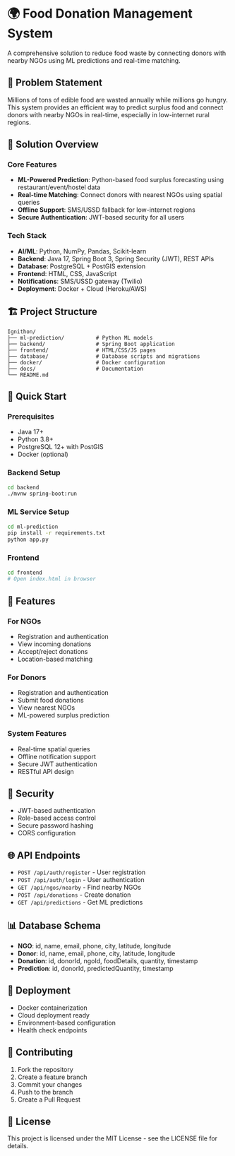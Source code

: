 # 🌍 Food Donation Management System

A comprehensive solution to reduce food waste by connecting donors with nearby NGOs using ML predictions and real-time matching.

## 🎯 Problem Statement
Millions of tons of edible food are wasted annually while millions go hungry. This system provides an efficient way to predict surplus food and connect donors with nearby NGOs in real-time, especially in low-internet rural regions.

## 🚀 Solution Overview

### Core Features
- **ML-Powered Prediction**: Python-based food surplus forecasting using restaurant/event/hostel data
- **Real-time Matching**: Connect donors with nearest NGOs using spatial queries
- **Offline Support**: SMS/USSD fallback for low-internet regions
- **Secure Authentication**: JWT-based security for all users

### Tech Stack
- **AI/ML**: Python, NumPy, Pandas, Scikit-learn
- **Backend**: Java 17, Spring Boot 3, Spring Security (JWT), REST APIs
- **Database**: PostgreSQL + PostGIS extension
- **Frontend**: HTML, CSS, JavaScript
- **Notifications**: SMS/USSD gateway (Twilio)
- **Deployment**: Docker + Cloud (Heroku/AWS)

## 🏗️ Project Structure
```
Ignithon/
├── ml-prediction/          # Python ML models
├── backend/                # Spring Boot application
├── frontend/               # HTML/CSS/JS pages
├── database/               # Database scripts and migrations
├── docker/                 # Docker configuration
├── docs/                   # Documentation
└── README.md
```

## 🚀 Quick Start

### Prerequisites
- Java 17+
- Python 3.8+
- PostgreSQL 12+ with PostGIS
- Docker (optional)

### Backend Setup
```bash
cd backend
./mvnw spring-boot:run
```

### ML Service Setup
```bash
cd ml-prediction
pip install -r requirements.txt
python app.py
```

### Frontend
```bash
cd frontend
# Open index.html in browser
```

## 📱 Features

### For NGOs
- Registration and authentication
- View incoming donations
- Accept/reject donations
- Location-based matching

### For Donors
- Registration and authentication
- Submit food donations
- View nearest NGOs
- ML-powered surplus prediction

### System Features
- Real-time spatial queries
- Offline notification support
- Secure JWT authentication
- RESTful API design

## 🔐 Security
- JWT-based authentication
- Role-based access control
- Secure password hashing
- CORS configuration

## 🌐 API Endpoints
- `POST /api/auth/register` - User registration
- `POST /api/auth/login` - User authentication
- `GET /api/ngos/nearby` - Find nearby NGOs
- `POST /api/donations` - Create donation
- `GET /api/predictions` - Get ML predictions

## 📊 Database Schema
- **NGO**: id, name, email, phone, city, latitude, longitude
- **Donor**: id, name, email, phone, city, latitude, longitude
- **Donation**: id, donorId, ngoId, foodDetails, quantity, timestamp
- **Prediction**: id, donorId, predictedQuantity, timestamp

## 🚀 Deployment
- Docker containerization
- Cloud deployment ready
- Environment-based configuration
- Health check endpoints

## 🤝 Contributing
1. Fork the repository
2. Create a feature branch
3. Commit your changes
4. Push to the branch
5. Create a Pull Request

## 📄 License
This project is licensed under the MIT License - see the LICENSE file for details. 